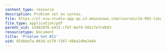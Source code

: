 ```yaml
---
content_type: resource
description: Problem set on syntax.
file: https://ol-ocw-studio-app-qa.s3.amazonaws.com/courses/24-902-language-and-its-structure-ii-syntax-fall-2003/954bbe7a063de179726748ba1d0e2e64_ps_11.pdf
file_type: application/pdf
parent_uid: a39828f6-e432-cfbf-0af9-501c7e7cdb93
resourcetype: Document
title: 'Problem Set #11'
uid: 954bbe7a-063d-e179-7267-48ba1d0e2e64
---
```

